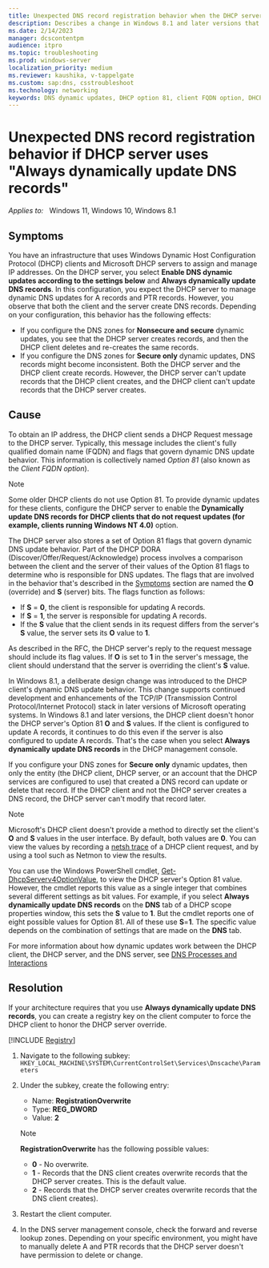 ```yaml
---
title: Unexpected DNS record registration behavior when the DHCP server manages dynamic DNS updates
description: Describes a change in Windows 8.1 and later versions that might cause unexpected behavior if the DHCP server configuration is "Always dynamically update DNS records."
ms.date: 2/14/2023
manager: dcscontentpm
audience: itpro
ms.topic: troubleshooting
ms.prod: windows-server
localization_priority: medium
ms.reviewer: kaushika, v-tappelgate
ms.custom: sap:dns, csstroubleshoot
ms.technology: networking
keywords: DNS dynamic updates, DHCP option 81, client FQDN option, DHCP client
---
```


# Unexpected DNS record registration behavior if DHCP server uses "Always dynamically update DNS records"

_Applies to:_ &nbsp; Windows 11, Windows 10, Windows 8.1

## Symptoms

You have an infrastructure that uses Windows Dynamic Host Configuration Protocol (DHCP) clients and Microsoft DHCP servers to assign and manage IP addresses. On the DHCP server, you select **Enable DNS dynamic updates according to the settings below** and **Always dynamically update DNS records**. In this configuration, you expect the DHCP server to manage dynamic DNS updates for A records and PTR records. However, you observe that both the client and the server create DNS records. Depending on your configuration, this behavior has the following effects:

- If you configure the DNS zones for **Nonsecure and secure** dynamic updates, you see that the DHCP server creates records, and then the DHCP client deletes and re-creates the same records.
- If you configure the DNS zones for **Secure only** dynamic updates, DNS records might become inconsistent. Both the DHCP server and the DHCP client create records. However, the DHCP server can't update records that the DHCP client creates, and the DHCP client can't update records that the DHCP server creates.

## Cause

To obtain an IP address, the DHCP client sends a DHCP Request message to the DHCP server. Typically, this message includes the client's fully qualified domain name (FQDN) and flags that govern dynamic DNS update behavior. This information is collectively named _Option 81_ (also known as the _Client FQDN option_).

> [!NOTE]  
> Some older DHCP clients do not use Option 81. To provide dynamic updates for these clients, configure the DHCP server to enable the **Dynamically update DNS records for DHCP clients that do not request updates (for example, clients running Windows NT 4.0)** option.

The DHCP server also stores a set of Option 81 flags that govern dynamic DNS update behavior. Part of the DHCP DORA (Discover/Offer/Request/Acknowledge) process involves a comparison between the client and the server of their values of the Option 81 flags to determine who is responsible for DNS updates. The flags that are involved in the behavior that's described in the [Symptoms](#symptoms) section are named the **O** (override) and **S** (server) bits. The flags function as follows:

- If **S** = **0**, the client is responsible for updating A records.
- If **S** = **1**, the server is responsible for updating A records.
- If the **S** value that the client sends in its request differs from the server's **S** value, the server sets its **O** value to **1**.

As described in the RFC, the DHCP server's reply to the request message should include its flag values. If **O** is set to **1** in the server's message, the client should understand that the server is overriding the client's **S** value.

In Windows 8.1, a deliberate design change was introduced to the DHCP client's dynamic DNS update behavior. This change supports continued development and enhancements of the TCP/IP (Transmission Control Protocol/Internet Protocol) stack in later versions of Microsoft operating systems. In Windows 8.1 and later versions, the DHCP client doesn't honor the DHCP server's Option 81 **O** and **S** values. If the client is configured to update A records, it continues to do this even if the server is also configured to update A records. That's the case when you select **Always dynamically update DNS records** in the DHCP management console.

If you configure your DNS zones for **Secure only** dynamic updates, then only the entity (the DHCP client, DHCP server, or an account that the DHCP services are configured to use) that created a DNS record can update or delete that record. If the DHCP client and not the DHCP server creates a DNS record, the DHCP server can't modify that record later.

> [!NOTE]  
> Microsoft's DHCP client doesn't provide a method to directly set the client's **O** and **S** values in the user interface. By default, both values are **0**. You can view the values by recording a [netsh trace](/previous-versions/windows/it-pro/windows-server-2008-R2-and-2008/dd878498(v=ws.10)) of a DHCP client request, and by using a tool such as Netmon to view the results.
>  
> You can use the Windows PowerShell cmdlet, [Get-DhcpServerv4OptionValue](/powershell/module/dhcpserver/get-dhcpserverv4optionvalue), to view the DHCP server's Option 81 value. However, the cmdlet reports this value as a single integer that combines several different settings as bit values. For example, if you select **Always dynamically update DNS records** on the **DNS** tab of a DHCP scope properties window, this sets the **S** value to **1**. But the cmdlet reports one of eight possible values for Option 81. All of these use **S**=**1**. The specific value depends on the combination of settings that are made on the **DNS** tab.

For more information about how dynamic updates work between the DHCP client, the DHCP server, and the DNS server, see [DNS Processes and Interactions](/previous-versions/windows/it-pro/windows-server-2008-R2-and-2008/dd197552(v=ws.10))

## Resolution

If your architecture requires that you use **Always dynamically update DNS records**, you can create a registry key on the client computer to force the DHCP client to honor the DHCP server override.

[!INCLUDE [Registry](../../../support/includes/registry-important-alert.md)]

1. Navigate to the following subkey:
   `HKEY_LOCAL_MACHINE\SYSTEM\CurrentControlSet\Services\Dnscache\Parameters`

1. Under the subkey, create the following entry:
   - Name: **RegistrationOverwrite**
   - Type: **REG_DWORD**
   - Value: **2**
   > [!NOTE]  
   > **RegistrationOverwrite** has the following possible values:
   >
   > - **0** - No overwrite.
   > - **1** - Records that the DNS client creates overwrite records that the DHCP server creates. This is the default value.
   > - **2** - Records that the DHCP server creates overwrite records that the DNS client creates).  

1. Restart the client computer.

1. In the DNS server management console, check the forward and reverse lookup zones. Depending on your specific environment, you might have to manually delete A and PTR records that the DHCP server doesn't have permission to delete or change.
